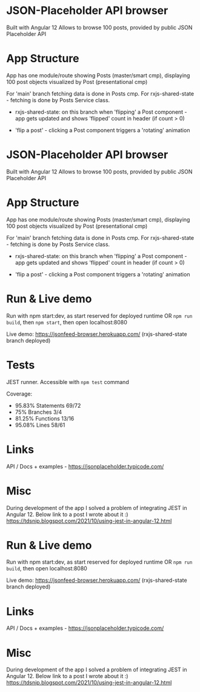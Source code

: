 # JSON-Placeholder API browser

Built with Angular 12
Allows to browse 100 posts, provided by public JSON Placeholder API

# App Structure

App has one module/route showing Posts (master/smart cmp), 
displaying 100 post objects visualized by Post (presentational cmp)

For 'main' branch fetching data is done in Posts cmp.
For rxjs-shared-state - fetching is done by Posts Service class.

* rxjs-shared-state: on this branch when 'flipping' a Post component -
app gets updated and shows 'flipped' count in header (if count > 0)

* 'flip a post' - clicking a Post component triggers a 'rotating' animation
# JSON-Placeholder API browser

Built with Angular 12
Allows to browse 100 posts, provided by public JSON Placeholder API

# App Structure

App has one module/route showing Posts (master/smart cmp), 
displaying 100 post objects visualized by Post (presentational cmp)

For 'main' branch fetching data is done in Posts cmp.
For rxjs-shared-state - fetching is done by Posts Service class.

* rxjs-shared-state: on this branch when 'flipping' a Post component -
app gets updated and shows 'flipped' count in header (if count > 0)

* 'flip a post' - clicking a Post component triggers a 'rotating' animation

# Run & Live demo

Run with npm start:dev, as start reserved for deployed runtime
OR 
`npm run build`, then `npm start`, then open localhost:8080

Live demo: https://jsonfeed-browser.herokuapp.com/ (rxjs-shared-state branch deployed)

# Tests
JEST runner.
Accessible with `npm test` command

Coverage:
* 95.83% Statements 69/72
* 75% Branches  3/4
* 81.25% Functions 13/16
* 95.08% Lines 58/61

# Links
API / Docs + examples - https://jsonplaceholder.typicode.com/

# Misc
During development of the app I solved a problem of integrating JEST in Angular 12.
Below link to a post I wrote about it :)
https://tdsnip.blogspot.com/2021/10/using-jest-in-angular-12.html 
# Run & Live demo

Run with npm start:dev, as start reserved for deployed runtime
OR 
`npm run build`, then open localhost:8080

Live demo: https://jsonfeed-browser.herokuapp.com/ (rxjs-shared-state branch deployed)

# Links
API / Docs + examples - https://jsonplaceholder.typicode.com/

# Misc
During development of the app I solved a problem of integrating JEST in Angular 12.
Below link to a post I wrote about it :)
https://tdsnip.blogspot.com/2021/10/using-jest-in-angular-12.html 

